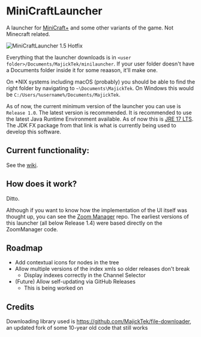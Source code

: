# MiniCraftLauncher
A launcher for [MiniCraft+](https://github.com/MinicraftPlus/minicraft-plus-revived) and some other variants of the game. Not Minecraft related.

![MiniCraftLauncher 1.5 Hotfix](https://imgur.com/l4mlEdY.png)

Everything that the launcher downloads is in `<user folder>/Documents/MajickTek/minilauncher`. If your user folder doesn't have a Documents folder inside it for some reaason, it'll make one.

On \*NIX systems including macOS (probably) you should be able to find the right folder by navigating to `~\Documents\MajickTek`. On Windows this would be `C:/Users/%username%/Documents/MajickTek`.

As of now, the current minimum version of the launcher you can use is `Release 1.0`. The latest version is recommended. It is recommended to use the latest Java Runtime Environment available. As of now this is [JRE 17 LTS](https://www.azul.com/downloads/?version=java-17-lts&package=jre). The JDK FX package from that link is what is currently being used to develop this software. 

## Current functionality:
See the [wiki](https://github.com/MajickTek/MiniCraftLauncher/wiki).
## How does it work?
Ditto.

Although if you want to know how the implementation of the UI itself was thought up, you can see the [Zoom Manager](https://github.com/MajickTek/ZoomManager) repo. The earliest versions of this launcher (all below Release 1.4) were based directly on the ZoomManager code.

## Roadmap
- Add contextual icons for nodes in the tree
- Allow multiple versions of the index xmls so older releases don't break
  - Display indexes correctly in the Channel Selector
- (Future) Allow self-updating via GitHub Releases
  - This  is being worked on

## Credits
Downloading library used is https://github.com/MajickTek/file-downloader, an updated fork of some 10-year old code that still works
